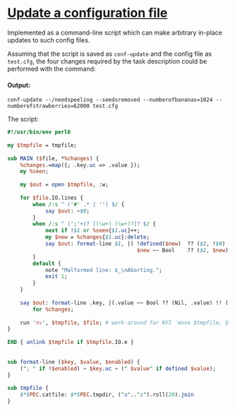 [1]: http://rosettacode.org/wiki/Update_a_configuration_file

# [Update a configuration file][1]

Implemented as a command-line script which can make arbitrary in-place updates to such config files.



Assuming that the script is saved as `conf-update` and the config file as `test.cfg`, the four changes required by the task description could be performed with the command:


#### Output:
```
conf-update --/needspeeling --seedsremoved --numberofbananas=1024 --numberofstrawberries=62000 test.cfg
```


The script:

```perl
#!/usr/bin/env perl6
 
my $tmpfile = tmpfile;
 
sub MAIN ($file, *%changes) {
    %changes.=map({; .key.uc => .value });
    my %seen;
 
    my $out = open $tmpfile, :w;
 
    for $file.IO.lines {
        when /:s ^ ('#' .* | '') $/ {
            say $out: ~$0;
        }
        when /:s ^ (';'+)? [(\w+) (\w+)?]? $/ {
            next if !$1 or %seen{$1.uc}++;
            my $new = %changes{$1.uc}:delete;
            say $out: format-line $1, |( !defined($new)  ?? ($2, !$0)  !!
                                         $new ~~ Bool    ?? ($2, $new) !! ($new, True) );
        }
        default {
            note "Malformed line: $_\nAborting.";
            exit 1;
        }
    }
 
    say $out: format-line .key, |(.value ~~ Bool ?? (Nil, .value) !! (.value, True))
        for %changes;
 
    run 'mv', $tmpfile, $file; # work-around for NYI `move $tmpfile, $file;`
}
 
END { unlink $tmpfile if $tmpfile.IO.e }
 
 
sub format-line ($key, $value, $enabled) {
    ("; " if !$enabled) ~ $key.uc ~ (" $value" if defined $value);
}
 
sub tmpfile {
    $*SPEC.catfile: $*SPEC.tmpdir, ("a".."z").roll(20).join
}
```